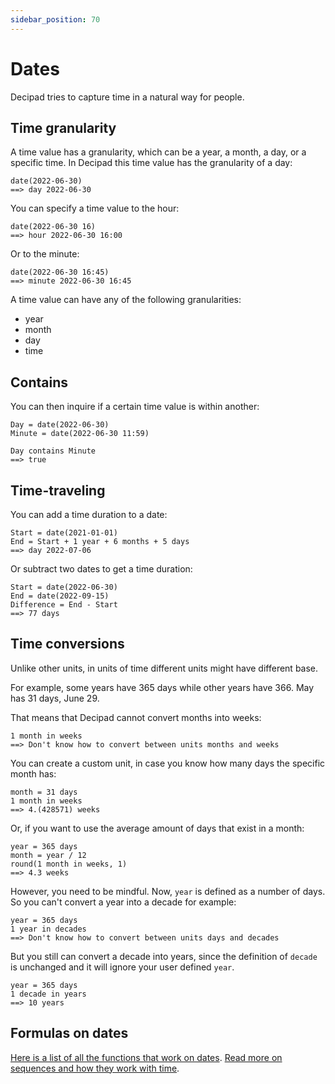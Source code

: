 ```yaml
---
sidebar_position: 70
---
```


# Dates

Decipad tries to capture time in a natural way for people.

## Time granularity

A time value has a granularity, which can be a year, a month, a day, or a specific time. In Decipad this time value has the granularity of a day:

```deci live
date(2022-06-30)
==> day 2022-06-30
```

You can specify a time value to the hour:

```deci live
date(2022-06-30 16)
==> hour 2022-06-30 16:00
```

Or to the minute:

```deci live
date(2022-06-30 16:45)
==> minute 2022-06-30 16:45
```

A time value can have any of the following granularities:

- year
- month
- day
- time

## Contains

You can then inquire if a certain time value is within another:

```deci live
Day = date(2022-06-30)
Minute = date(2022-06-30 11:59)

Day contains Minute
==> true
```

## Time-traveling

You can add a time duration to a date:

```deci live
Start = date(2021-01-01)
End = Start + 1 year + 6 months + 5 days
==> day 2022-07-06
```

Or subtract two dates to get a time duration:

```deci live
Start = date(2022-06-30)
End = date(2022-09-15)
Difference = End - Start
==> 77 days
```

## Time conversions

Unlike other units, in units of time different units might have different base.

For example, some years have 365 days while other years have 366. May has 31 days, June 29.

That means that Decipad cannot convert months into weeks:

```deci live
1 month in weeks
==> Don't know how to convert between units months and weeks
```

You can create a custom unit, in case you know how many days the specific month has:

```deci live
month = 31 days
1 month in weeks
==> 4.(428571) weeks
```

Or, if you want to use the average amount of days that exist in a month:

```deci live
year = 365 days
month = year / 12
round(1 month in weeks, 1)
==> 4.3 weeks
```

However, you need to be mindful. Now, `year` is defined as a number of days. So you can't convert a year into a decade for example:

```deci live
year = 365 days
1 year in decades
==> Don't know how to convert between units days and decades
```

But you still can convert a decade into years, since the definition of `decade` is unchanged and it will ignore your user defined `year`.

```deci live
year = 365 days
1 decade in years
==> 10 years
```

## Formulas on dates

[Here is a list of all the functions that work on dates](/docs/language/built-in-formulas/formulas-for-dates).
[Read more on sequences and how they work with time](/docs/language/advanced-concepts/sequences).
